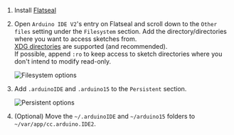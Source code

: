 1. Install [Flatseal](https://flathub.org/apps/com.github.tchx84.Flatseal)

2. Open `Arduino IDE V2`'s entry on Flatseal and scroll down to the `Other files` setting under the `Filesystem` section. Add the directory/directories where you want to access sketches from.<br/>
   [XDG directories](https://docs.flatpak.org/en/latest/sandbox-permissions-reference.html#filesystem-permissions) are supported (and recommended).<br/>
   If possible, append `:ro` to keep access to sketch directories where you don't intend to modify read-only.
   
   ![Filesystem options](https://imgur.com/BSI46Lj.png)

4. Add `.arduinoIDE` and `.arduino15` to the `Persistent` section.
   
   ![Persistent options](https://imgur.com/S7jR238.png)

5. (Optional) Move the `~/.arduinoIDE` and `~/arduino15` folders to `~/var/app/cc.arduino.IDE2`.
